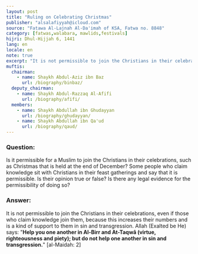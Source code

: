 ```yaml
---
layout: post
title: "Ruling on Celebrating Christmas"
publisher: "alsalafiyyah@icloud.com"
source: "Fatawa Al-Lajnah Al-Da'imah of KSA, Fatwa no. 8848"
category: [fatwas,walabara, mawlids,festivals]
hijri: Dhul-Hijjah 6, 1441
lang: en
locale: en
note: true
excerpt: "It is not permissible to join the Christians in their celebrations, even if those who claim knowledge join them, because this increases their numbers and is a kind of support to them in sin and transgression."
muftis:
  chairman: 
    - name: Shaykh Abdul-Aziz ibn Baz
      url: /biography/binbaz/
  deputy_chairman:
    - name: Shaykh Abdul-Razzaq Al-Afifi
      url: /biography/afifi/
  members: 
    - name: Shaykh Abdullah ibn Ghudayyan
      url: /biography/ghudayyan/
    - name: Shaykh Abdullah ibn Qa'ud
      url: /biography/qaud/
---
```


### Question: 
 
Is it permissible for a Muslim to join the Christians in their celebrations, such as Christmas that is held at the end of December? Some people who claim knowledge sit with Christians in their feast gatherings and say that it is permissible. Is their opinion true or false? Is there any legal evidence for the permissibility of doing so?

### Answer:

It is not permissible to join the Christians in their celebrations, even if those who claim knowledge join them, because this increases their numbers and is a kind of support to them in sin and transgression. Allah (Exalted be He) says: "**Help you one another in Al-Birr and At-Taqwâ (virtue, righteousness and piety); but do not help one another in sin and transgression.**" [al-Maidah: 2]

